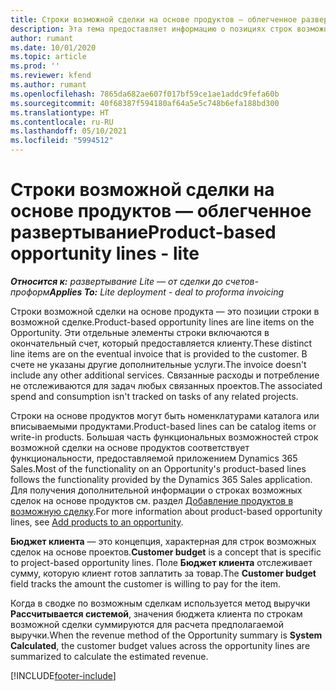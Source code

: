 ```yaml
---
title: Строки возможной сделки на основе продуктов — облегченное развертывание
description: Эта тема предоставляет информацию о позициях строк возможной сделки на основе продукта в Project Operations.
author: rumant
ms.date: 10/01/2020
ms.topic: article
ms.prod: ''
ms.reviewer: kfend
ms.author: rumant
ms.openlocfilehash: 7865da682ae607f017bf59ce1ae1addc9fefa60b
ms.sourcegitcommit: 40f68387f594180af64a5e5c748b6efa188bd300
ms.translationtype: HT
ms.contentlocale: ru-RU
ms.lasthandoff: 05/10/2021
ms.locfileid: "5994512"
---
```

# <a name="product-based-opportunity-lines---lite"></a><span data-ttu-id="6ae75-103">Строки возможной сделки на основе продуктов — облегченное развертывание</span><span class="sxs-lookup"><span data-stu-id="6ae75-103">Product-based opportunity lines - lite</span></span>

<span data-ttu-id="6ae75-104">_**Относится к:** развертывание Lite — от сделки до счетов-проформ_</span><span class="sxs-lookup"><span data-stu-id="6ae75-104">_**Applies To:** Lite deployment - deal to proforma invoicing_</span></span>

<span data-ttu-id="6ae75-105">Строки возможной сделки на основе продукта — это позиции строки в возможной сделке.</span><span class="sxs-lookup"><span data-stu-id="6ae75-105">Product-based opportunity lines are line items on the Opportunity.</span></span> <span data-ttu-id="6ae75-106">Эти отдельные элементы строки включаются в окончательный счет, который предоставляется клиенту.</span><span class="sxs-lookup"><span data-stu-id="6ae75-106">These distinct line items are on the eventual invoice that is provided to the customer.</span></span> <span data-ttu-id="6ae75-107">В счете не указаны другие дополнительные услуги.</span><span class="sxs-lookup"><span data-stu-id="6ae75-107">The invoice doesn't include any other additional services.</span></span> <span data-ttu-id="6ae75-108">Связанные расходы и потребление не отслеживаются для задач любых связанных проектов.</span><span class="sxs-lookup"><span data-stu-id="6ae75-108">The associated spend and consumption isn't tracked on tasks of any related projects.</span></span>

<span data-ttu-id="6ae75-109">Строки на основе продуктов могут быть номенклатурами каталога или вписываемыми продуктами.</span><span class="sxs-lookup"><span data-stu-id="6ae75-109">Product-based lines can be catalog items or write-in products.</span></span> <span data-ttu-id="6ae75-110">Большая часть функциональных возможностей строк возможной сделки на основе продуктов соответствует функциональности, предоставляемой приложением Dynamics 365 Sales.</span><span class="sxs-lookup"><span data-stu-id="6ae75-110">Most of the functionality on an Opportunity's product-based lines follows the functionality provided by the Dynamics 365 Sales application.</span></span> <span data-ttu-id="6ae75-111">Для получения дополнительной информации о строках возможных сделок на основе продуктов см. раздел [Добавление продуктов в возможную сделку](/dynamics365/sales-enterprise/add-products-opportunity).</span><span class="sxs-lookup"><span data-stu-id="6ae75-111">For more information about product-based opportunity lines, see [Add products to an opportunity](/dynamics365/sales-enterprise/add-products-opportunity).</span></span>

<span data-ttu-id="6ae75-112">**Бюджет клиента** — это концепция, характерная для строк возможных сделок на основе проектов.</span><span class="sxs-lookup"><span data-stu-id="6ae75-112">**Customer budget** is a concept that is specific to project-based opportunity lines.</span></span> <span data-ttu-id="6ae75-113">Поле **Бюджет клиента** отслеживает сумму, которую клиент готов заплатить за товар.</span><span class="sxs-lookup"><span data-stu-id="6ae75-113">The **Customer budget** field tracks the amount the customer is willing to pay for the item.</span></span>

<span data-ttu-id="6ae75-114">Когда в сводке по возможным сделкам используется метод выручки **Рассчитывается системой**, значения бюджета клиента по строкам возможной сделки суммируются для расчета предполагаемой выручки.</span><span class="sxs-lookup"><span data-stu-id="6ae75-114">When the revenue method of the Opportunity summary is **System Calculated**, the customer budget values across the opportunity lines are summarized to calculate the estimated revenue.</span></span> 



[!INCLUDE[footer-include](../../includes/footer-banner.md)]
